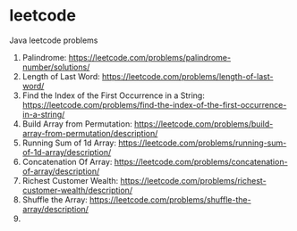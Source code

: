 # leetcode
Java leetcode problems
  1. Palindrome: https://leetcode.com/problems/palindrome-number/solutions/
  2. Length of Last Word: https://leetcode.com/problems/length-of-last-word/
  3. Find the Index of the First Occurrence in a String: https://leetcode.com/problems/find-the-index-of-the-first-occurrence-in-a-string/
  4. Build Array from Permutation: https://leetcode.com/problems/build-array-from-permutation/description/
  5. Running Sum of 1d Array: https://leetcode.com/problems/running-sum-of-1d-array/description/
  6. Concatenation Of Array: https://leetcode.com/problems/concatenation-of-array/description/
  7. Richest Customer Wealth: https://leetcode.com/problems/richest-customer-wealth/description/
  8. Shuffle the Array: https://leetcode.com/problems/shuffle-the-array/description/
  9. 
